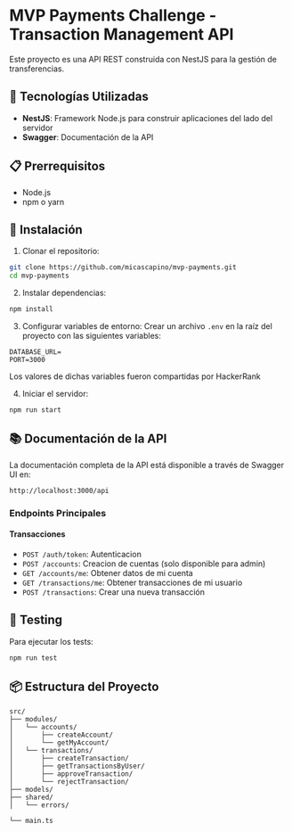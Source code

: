 # MVP Payments Challenge - Transaction Management API

Este proyecto es una API REST construida con NestJS para la gestión de transferencias.

## 🚀 Tecnologías Utilizadas

- **NestJS**: Framework Node.js para construir aplicaciones del lado del servidor
- **Swagger**: Documentación de la API

## 📋 Prerrequisitos

- Node.js
- npm o yarn

## 🔧 Instalación

1. Clonar el repositorio:
```bash
git clone https://github.com/micascapino/mvp-payments.git
cd mvp-payments
```

2. Instalar dependencias:
```bash
npm install
```

3. Configurar variables de entorno:
Crear un archivo `.env` en la raíz del proyecto con las siguientes variables:
```env
DATABASE_URL=
PORT=3000
```
Los valores de dichas variables fueron compartidas por HackerRank

4. Iniciar el servidor:
```bash
npm run start

```

## 📚 Documentación de la API

La documentación completa de la API está disponible a través de Swagger UI en:
```
http://localhost:3000/api
```

### Endpoints Principales

#### Transacciones
- `POST /auth/token`: Autenticacion
- `POST /accounts`: Creacion de cuentas (solo disponible para admin)
- `GET /accounts/me`: Obtener datos de mi cuenta
- `GET /transactions/me`: Obtener transacciones de mi usuario
- `POST /transactions`: Crear una nueva transacción

## 🧪 Testing

Para ejecutar los tests:
```bash
npm run test

```
## 📦 Estructura del Proyecto

```
src/
├── modules/
│   └── accounts/
│       ├── createAccount/
│       └── getMyAccount/
│   └── transactions/
│       ├── createTransaction/
│       ├── getTransactionsByUser/
│       ├── approveTransaction/
│       └── rejectTransaction/
├── models/
├── shared/
│   └── errors/

└── main.ts
```